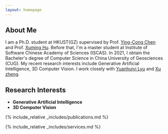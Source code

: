 ```yaml
---
layout: homepage
---
```


## About Me

I am a Ph.D. student at HKUST(GZ) supervised by Prof. [Ying-Cong Chen](https://www.yingcong.me/) and Prof. [Xuming Hu](https://xuminghu.github.io/). Before that, I'm a master student at Institute of Software Chinese Academy of Sciences (ISCAS). In 2021, I obtain the Bacheler's degree of Computer Science in China University of Geosciences (CUG). My recent research interests include Generative Artificial Intelligence, 3D Computer Vision. I work closely with [Yuanhuiyi Lyu](https://qc-ly.github.io/) and [Xu zheng](https://zhengxujosh.github.io/).
## Research Interests

- **Generative Artificial Intelligence**
- **3D Computer Vision**

{% include_relative _includes/publications.md %}

{% include_relative _includes/services.md %}
